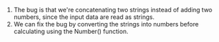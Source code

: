 1. The bug is that we're concatenating two strings instead of adding two numbers, since the input data are read as strings.
2. We can fix the bug by converting the strings into numbers before calculating using the Number() function.
